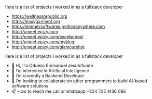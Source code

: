 Here is a list of projects i worked in as a fullstack developer
- https://wellnessrepublic.org
- https://easygarment.org
- https://emmexsoftwares.pythonanywhere.com
- http://umeet.epizy.com
- http://umeet.epizy.com/excelschool
- http://umeet.epizy.com/myblog
- http://umeet.epizy.com/glamourshot

Here is a list of projects i worked in as a fullstack developer


- 👋 Hi, I’m Odueso Emmanuel Jesutofunmi
- 👀 I’m interested in Artificial Intelligence
- 🌱 I’m currently a Backend Developer
- 💞️ I’m looking to collaborate on other programmers to build AI-based software solutions
- 📫 How to reach me call or whatsapp +234 705 1436 088

<!---
EmmexJerebosheth/EmmexJerebosheth is a ✨ special ✨ repository because its `README.md` (this file) appears on your GitHub profile.
You can click the Preview link to take a look at your changes.
--->

